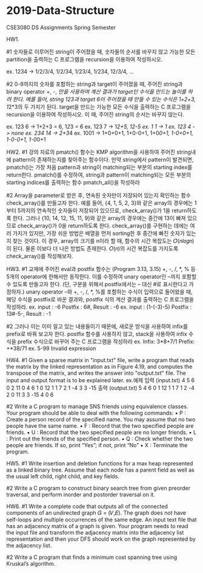 # 2019-Data-Structure
CSE3080 DS Assignments Spring Semester

HW1.

#1 숫자들로 이루어진 string이 주어졌을 때, 숫자들의 순서를 바꾸지 않고 가능한 모든 partition을 출력하는 C 프로그램을 recursion을 이용하여 작성하시오.


  ex. 1234 -> 1/2/3/4, 1/2/34, 1/23/4, 1/234, 12/3/4, ...
  
  
  
  
#2 0-9까지의 숫자를 포함하는 string과 target이 주어졌을 때, 주어진 string과 binary operator +, -, *만을 사용하여 계산 결과가 target인 수식을 만드는 놀이를 하려 한다. 예를 들어, string 123과 target 6이 주어졌을 때 만들 수 있는 수식은 1+2+3, 1*2*3의 두 가지가 된다. target을 만드는 가능한 모든 수식을 출력하는 C 프로그램을 recursion을 이용하여 작성하시오. 이 때, 주어진 string의 순서는 바꾸지 않는다.


  ex. 123 6 -> 1+2+3 = 6, 1*2*3 = 6
  ex. 123 7 -> 1*2+5, 12-5
  ex. 1 1 -> 1
  ex. 123 4 -> none
  ex. 234 14 -> 2+3*4
  ex. 1001 -> 1+0+0+1, 1+0-0+1, 1+0*0+1, 1-0+0+1, 1-0-0+1, 1-0*0+1
  
  
  
  
HW2.
 #1 강의 자료의 pmatch() 함수는 KMP algorithm을 사용하여 주어진 string내에 pattern이 존재하는지를 찾아주는 함수이다.
만약 string에서 pattern이 발견되면, pmatch()는 가장 처음 pattern과 string이 matching되는 부분의 starting index를 return한다.
pmatch()를 수정하여, string과 pattern이 matching되는 모든 부분의 starting indices를 출력하는 함수 pmatch_all()을 작성하라




 #2 Array을 parameter로 받은 후, 연속된 숫자만이 저장되어 있는지 확인하는 함수 check_array()를 만들고자 한다. 예를 들어, {4, 1, 5, 2, 3}와 같은 array의 경우에는 1부터 5까지의 연속적인 숫자들이 저장되어 있으므로, check_array()가 1을 return하도록 한다. 그러나 {10, 14, 12, 15, 11, 9}와 같은 array의 경우에는 중간에 13이 빠져 있으므로 check_array()가 0을 return하도록 한다.
check_array()를 구현하는 데에는 여러 가지가 있지만, 가장 쉬운 방법은 배열을 먼저 sorting한 후 중간에 빠진 숫자가 있는지 찾는 것이다. 이 경우, array의 크기를 n이라 할 때, 함수의 시간 복잡도는 𝑂(𝑛𝑙𝑜𝑔𝑛)이 된다. 물론 이보다 더 나은 방법도 존재한다. 𝑂(𝑛)의 시간 복잡도를 가지도록 check_array()를 작성해보자.




HW3.
 #1 교재에 주어진 eval과 postfix 함수는 (Program 3.13, 3.15) +, -, /, *, % 등 5개의 operator에 한해서만 동작한다. 이를 수정하여 unary operator인 –까지 포함할 수 있도록 만들고자 한다. (단, 구분을 위해서 postfix에서는 – 대신 #로 표시한다고 가정하자.) unary operator –와 +, -, /, *, %를 포함하는 수식이 입력으로 들어왔을 때, 해당 수식을 postfix로 바꾼 결과와, postfix 식의 계산 결과를 출력하는 C 프로그램을 작성하라.
  ex. input : -6 Postfix : 6#, Result : -6
  ex. input : (1-(-3)-5) Postfix : 13#-5-, Result : -1
  
  
 #2 그러나 이는 이미 알고 있는 내용들이기 때문에, 새로운 방식을 사용하여 infix를 prefix로 바꿔 보고자 한다. postfix 함수를 사용하지 않고, stack을 사용하여 infix 수식을 prefix 수식으로 바꾸어 주는 C 프로그램을 작성하라
  ex. Infix: 3*8+7/1 Prefix: +*38/71 
  ex. 5-99 Invalid expression
  
  
HW4.
  #1 Given a sparse matrix in "input.txt" file, write a program that reads the matrix by the linked representation as in Figure 4.19, and computes the transpose of the matrix, and writes the answer into "output.txt" file. The input and output format is to be explained later. 
    ex.예제 입력 (input.txt) 4 5 6 0 2 11 0 4 6 1 0 12 1 1 7 2 1 -4 3 3 -15 
    출력 (output.txt) 5 4 6 0 1 12 1 1 7 1 2 -4 2 0 11 3 3 -15 4 0 6
  
  
  #2 Write a C program to manage SNS friends using equivalence classes. Your program should be able to deal with the following commands: 
  ▪ P <name> : Create a person record of the specified name. You may assume that no two people have the same name. ▪ F <name1> <name2> : Record that the two specified people are friends. ▪ U <name1> <name2> : Record that the two specified people are no longer friends. ▪ L <name> : Print out the friends of the specified person. ▪ Q <name1> <name2> : Check whether the two people are friends. If so, print “Yes”; if not, print “No” ▪ X : Terminate the program.



HW5.
  #1 Write insertion and deletion functions for a max heap represented as a linked binary tree. Assume that each node has a parent field as well as the usual left child, right child, and key fields.
  
  
  #2 Write a C program to construct binary search tree from given preorder traversal, and perform inorder and postorder traversal on it.
  
  
  
  
HW6.
  #1 Write a complete code that outputs all of the connected components of an undirected graph 𝐺 = (𝑉,𝐸). The graph does not have self-loops and multiple occurrences of the same edge. An input text file that has an adjacency matrix of a graph is given. Your program needs to read the input file and transform the adjacency matrix into the adjacency list representation and then your DFS should work on the graph represented by the adjacency list.
  
  
  
  
  #2 Write a C program that finds a minimum cost spanning tree using Kruskal’s algorithm. 
